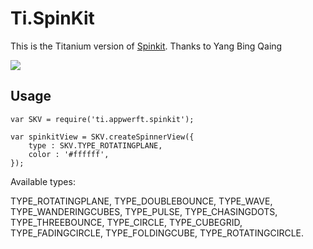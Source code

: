 Ti.SpinKit
==========

This is the Titanium version of [Spinkit](https://github.com/ybq/Android-SpinKit). Thanks to Yang Bing Qaing

![](https://raw.githubusercontent.com/ybq/AndroidSpinKit/master/art/screen.gif)

Usage
-----

~~~
var SKV = require('ti.appwerft.spinkit');

var spinkitView = SKV.createSpinnerView({
    type : SKV.TYPE_ROTATINGPLANE,
    color : '#ffffff',
});
~~~

Available types:

TYPE_ROTATINGPLANE, TYPE_DOUBLEBOUNCE, TYPE_WAVE, TYPE_WANDERINGCUBES, TYPE_PULSE, TYPE_CHASINGDOTS, TYPE_THREEBOUNCE, TYPE_CIRCLE, TYPE_CUBEGRID, TYPE_FADINGCIRCLE, TYPE_FOLDINGCUBE, TYPE_ROTATINGCIRCLE.